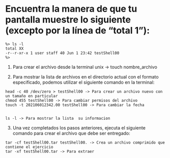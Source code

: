 # Encuentra la manera de que tu pantalla muestre lo siguiente (excepto por la línea de “total 1”):
```
%> ls -l
total XX
-r--r-xr-x 1 user staff 40 Jun 1 23:42 testShell00
%>
```

1. Para crear el archivo desde la terminal unix -> touch nombre_archivo



2. Para mostrar la lista de archivos en el directorio actual con el formato especificado, podemos utilizar el siguiente comando en la terminal:

```
head -c 40 /dev/zero > testShell00 -> Para crear un archivo nuevo con un tamaño en particular
chmod 455 testShell00 -> Para cambiar permisos del archivo
touch -t 202106012342.00 testShell00 -> Para cambiar la fecha


ls -l -> Para mostrar la lista  su informacion
```

3. Una vez completados los pasos anteriores, ejecuta el siguiente comando para crear el archivo que debe ser entregado: 

```
tar -cf testShell00.tar testShell00. -> Crea un archivo comprimido que contiene el ejercicio
tar -xf testShell00.tar -> Para extraer 
```